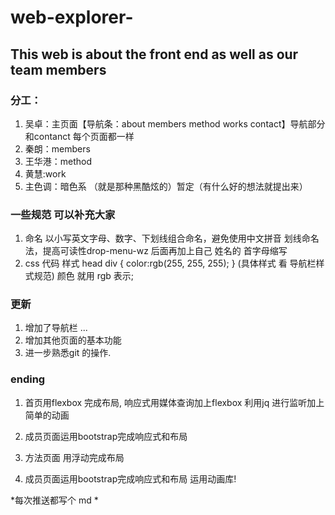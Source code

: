 # web-explorer-
## This web is about the front end as well as our team members  

### 分工：
1. 吴卓：主页面【导航条：about members method works contact】导航部分和contanct 每个页面都一样       
2. 秦朗：members     
3. 王华港：method
4. 黄慧:work
5. 主色调：暗色系 （就是那种黑酷炫的）暂定（有什么好的想法就提出来）

### 一些规范 可以补充大家
1. 命名 以小写英文字母、数字、下划线组合命名，避免使用中文拼音 划线命名法，提高可读性drop-menu-wz 后面再加上自己 姓名的 首字母缩写
2.  css  代码 样式
head
div {
  color:rgb(255, 255, 255);
}
(具体样式 看 导航栏样式规范)
颜色 就用 rgb 表示;


### 更新
1. 增加了导航栏 ...
2. 增加其他页面的基本功能
3. 进一步熟悉git 的操作.

###  ending
1. 首页用flexbox 完成布局, 响应式用媒体查询加上flexbox  利用jq 进行监听加上简单的动画

2. 成员页面运用bootstrap完成响应式和布局

3. 方法页面 用浮动完成布局  

4. 成员页面运用bootstrap完成响应式和布局 运用动画库!

*每次推送都写个 md *
